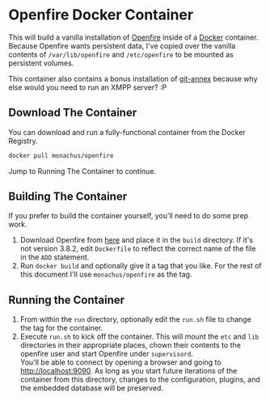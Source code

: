 # Openfire Docker Container

This will build a vanilla installation of [Openfire](http://www.igniterealtime.org/projects/openfire/index.jsp)
inside of a [Docker](http://docker.io) container.  Because Openfire wants persistent data, I've copied over
the vanilla contents of `/var/lib/openfire` and `/etc/openfire` to be mounted as persistent volumes. 

This container also contains a bonus installation of [git-annex](http://git-annex.branchable.com) because why
else would you need to run an XMPP server?  :P

## Download The Container

You can download and run a fully-functional container from the Docker Registry.

```Bash
docker pull monachus/openfire
```

Jump to Running The Container to continue.

## Building The Container

If you prefer to build the container yourself, you'll need to do some prep work.

1. Download Openfire from [here](http://www.igniterealtime.org/downloads/index.jsp#openfire) and place it 
in the `build` directory.  If it's not version 3.8.2, edit `Dockerfile` to reflect the correct name
of the file in the `ADD` statement.
2. Run `docker build` and optionally give it a tag that you like.  For the rest of this document I'll use
`monachus/openfire` as the tag.

## Running the Container

1. From within the `run` directory, optionally edit the `run.sh` file to change the tag for the 
container.  
2. Execute `run.sh` to kick off the container.  This will mount the `etc` and `lib` directories in their
appropriate places, chown their contents to the openfire user and start Openfire under `supervisord`.  
You'll be able to connect by opening a browser and going to [http://localhost:9090](http://localhost:9090).
As long as you start future iterations of the container from this directory, changes to the configuration,
plugins, and the embedded database will be preserved.


